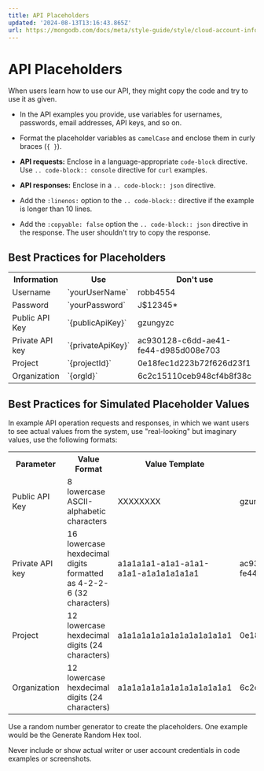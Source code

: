 ```yaml
---
title: API Placeholders
updated: '2024-08-13T13:16:43.865Z'
url: https://mongodb.com/docs/meta/style-guide/style/cloud-account-info/
---
```


# API Placeholders

When users learn how to use our API, they might copy the code and try to use it as given.

- In the API examples you provide, use variables for usernames, passwords, email addresses, API keys, and so on.

- Format the placeholder variables as `camelCase` and enclose them in curly braces (`{ }`).

- **API requests:** Enclose in a language-appropriate `code-block` directive. Use `.. code-block:: console` directive for `curl` examples.

- **API responses:** Enclose in a `.. code-block:: json` directive.

- Add the `:linenos:` option to the `.. code-block::` directive if the example is longer than 10 lines.

- Add the `:copyable: false` option the `.. code-block:: json` directive in the response. The user shouldn't try to copy the response.

## Best Practices for Placeholders

<table>
<tr>
<th id="Information">
Information

</th>
<th id="Use">
Use

</th>
<th id="Don't%20use">
Don't use

</th>
</tr>
<tr>
<td headers="Information">
Username

</td>
<td headers="Use">
`yourUserName`

</td>
<td headers="Don't%20use">
robb4554

</td>
</tr>
<tr>
<td headers="Information">
Password

</td>
<td headers="Use">
`yourPassword`

</td>
<td headers="Don't%20use">
J$12345*

</td>
</tr>
<tr>
<td headers="Information">
Public API Key

</td>
<td headers="Use">
`{publicApiKey}`

</td>
<td headers="Don't%20use">
gzungyzc

</td>
</tr>
<tr>
<td headers="Information">
Private API key

</td>
<td headers="Use">
`{privateApiKey}`

</td>
<td headers="Don't%20use">
ac930128-c6dd-ae41-fe44-d985d008e703

</td>
</tr>
<tr>
<td headers="Information">
Project

</td>
<td headers="Use">
`{projectId}`

</td>
<td headers="Don't%20use">
0e18fec1d223b72f626d23f1

</td>
</tr>
<tr>
<td headers="Information">
Organization

</td>
<td headers="Use">
`{orgId}`

</td>
<td headers="Don't%20use">
6c2c15110ceb948cf4b8f38c

</td>
</tr>
</table>

## Best Practices for Simulated Placeholder Values

In example API operation requests and responses, in which we want users to see actual values from the system, use "real-looking" but imaginary values, use the following formats:

<table>
<tr>
<th id="Parameter">
Parameter

</th>
<th id="Value%20Format">
Value Format

</th>
<th id="Value%20Template">
Value Template

</th>
<th id="Example">
Example

</th>
</tr>
<tr>
<td headers="Parameter">
Public API Key

</td>
<td headers="Value%20Format">
8 lowercase ASCII-alphabetic characters

</td>
<td headers="Value%20Template">
XXXXXXXX

</td>
<td headers="Example">
gzungyzc

</td>
</tr>
<tr>
<td headers="Parameter">
Private API key

</td>
<td headers="Value%20Format">
16 lowercase hexdecimal digits formatted as 4-2-2-6 (32 characters)

</td>
<td headers="Value%20Template">
a1a1a1a1-a1a1-a1a1-a1a1-a1a1a1a1a1a1

</td>
<td headers="Example">
ac930128-c6dd-ae41-fe44-d985d008e703

</td>
</tr>
<tr>
<td headers="Parameter">
Project

</td>
<td headers="Value%20Format">
12 lowercase hexdecimal digits (24 characters)

</td>
<td headers="Value%20Template">
a1a1a1a1a1a1a1a1a1a1a1a1

</td>
<td headers="Example">
0e18fec1d223b72f626d23f1

</td>
</tr>
<tr>
<td headers="Parameter">
Organization

</td>
<td headers="Value%20Format">
12 lowercase hexdecimal digits (24 characters)

</td>
<td headers="Value%20Template">
a1a1a1a1a1a1a1a1a1a1a1a1

</td>
<td headers="Example">
6c2c15110ceb948cf4b8f38c

</td>
</tr>
</table>Use a random number generator to create the placeholders. One example would be the Generate Random Hex tool.

Never include or show actual writer or user account credentials in code examples or screenshots.